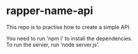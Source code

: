 # rapper-name-api
This repo is to practise how to create a simple API.

You need to run 'npm i' to install the dependencies.
<br/>
To run the server, run 'node server.js'.
